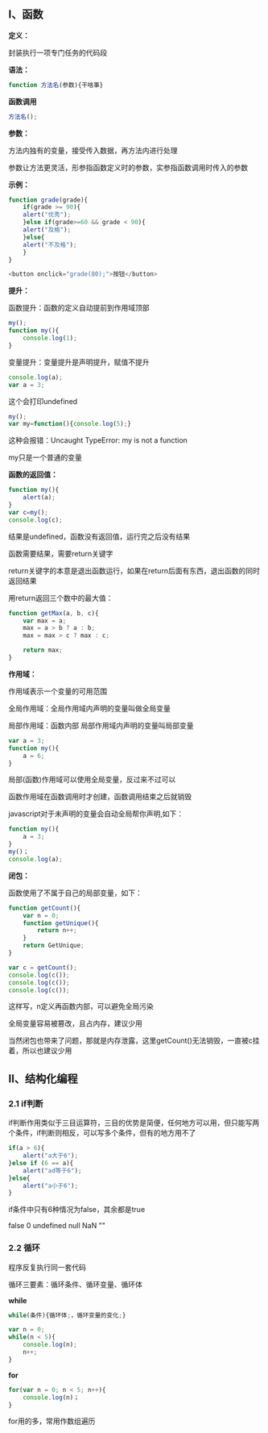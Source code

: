 ## Ⅰ、函数

**定义：**

封装执行一项专门任务的代码段

**语法：**

```javascript
function 方法名(参数){干啥事}
```

**函数调用**

```javascript
方法名();
```

**参数：**

方法内独有的变量，接受传入数据，再方法内进行处理

参数让方法更灵活，形参指函数定义时的参数，实参指函数调用时传入的参数

**示例：**

```javascript
function grade(grade){
    if(grade >= 90){
    alert("优秀");
    }else if(grade>=60 && grade < 90){
    alert("及格");
    }else{
    alert("不及格");
    }
}

<button onclick="grade(80);">按钮</button>
```

**提升：**

函数提升：函数的定义自动提前到作用域顶部

```javascript
my();
function my(){
    console.log(1);
}
```

变量提升：变量提升是声明提升，赋值不提升

```javascript
console.log(a);
var a = 3;
```

这个会打印undefined

```javascript
my();
var my=function(){console.log(5);}
```

这种会报错：Uncaught TypeError: my is not a function

my只是一个普通的变量

**函数的返回值：**

```javascript
function my(){
    alert(a);
}
var c=my();
console.log(c);
```

结果是undefined，函数没有返回值，运行完之后没有结果

函数需要结果，需要return关键字

return关键字的本意是退出函数运行，如果在return后面有东西，退出函数的同时返回结果

用return返回三个数中的最大值：

```javascript
function getMax(a, b, c){
    var max = a;
    max = a > b ? a : b;
    max = max > c ? max : c;

    return max;
}
```

**作用域：**

作用域表示一个变量的可用范围

全局作用域：全局作用域内声明的变量叫做全局变量

局部作用域：函数内部 局部作用域内声明的变量叫局部变量

```javascript
var a = 3;
function my(){
    a = 6;
}
```

局部(函数)作用域可以使用全局变量，反过来不过可以

函数作用域在函数调用时才创建，函数调用结束之后就销毁

javascript对于未声明的变量会自动全局帮你声明,如下：

```javascript
function my(){
    a = 3;
}
my()；
console.log(a);
```

**闭包：**

函数使用了不属于自己的局部变量，如下：

```javascript
function getCount(){
    var n = 0;
    function getUnique(){
        return n++;
    }
    return GetUnique;
}

var c = getCount();
console.log(c());
console.log(c());
console.log(c());
```

这样写，n定义再函数内部，可以避免全局污染

全局变量容易被篡改，且占内存，建议少用

当然闭包也带来了问题，那就是内存泄露，这里getCount()无法销毁，一直被c挂着，所以也建议少用

## Ⅱ、结构化编程

### 2.1 if判断

if判断作用类似于三目运算符，三目的优势是简便，任何地方可以用，但只能写两个条件，if判断则相反，可以写多个条件，但有的地方用不了

```javascript
if(a > 6){
    alert("a大于6");
}else if (6 == a){
    alert("ad等于6");
}else{
    alert("a小于6");
}
```

if条件中只有6种情况为false，其余都是true

false	0	undefined	null	NaN	""

### 2.2 循环

程序反复执行同一套代码

循环三要素：循环条件、循环变量、循环体

**while**

```javascript
while(条件){循环体;，循环变量的变化;}

var n = 0;
while(n < 5){
    console.log(n);
    n++;
}
```

**for**

```javascript
for(var n = 0; n < 5; n++){
    console.log(n)；
}
```

for用的多，常用作数组遍历
